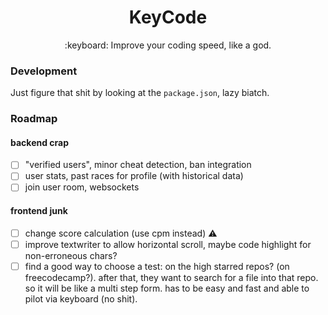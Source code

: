 <h1 align="center">KeyCode</h1>
<p align="center">:keyboard: Improve your coding speed, like a god.</p>

### Development

Just figure that shit by looking at the `package.json`, lazy biatch.

### Roadmap

#### backend crap
- [ ] "verified users", minor cheat detection, ban integration
- [ ] user stats, past races for profile (with historical data)
- [ ] join user room, websockets

#### frontend junk
- [ ] change score calculation (use cpm instead) :warning:
- [ ] improve textwriter to allow horizontal scroll, maybe code highlight for non-erroneous chars?
- [ ] find a good way to choose a test: on the high starred repos? (on freecodecamp?). after that, they want to search for a file into that repo. so it will be like a multi step form. has to be easy and fast and able to pilot via keyboard (no shit).
